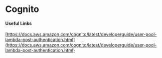 # Cognito

#### Useful Links

[https://docs.aws.amazon.com/cognito/latest/developerguide/user-pool-lambda-post-authentication.html](https://docs.aws.amazon.com/cognito/latest/developerguide/user-pool-lambda-post-authentication.html)

